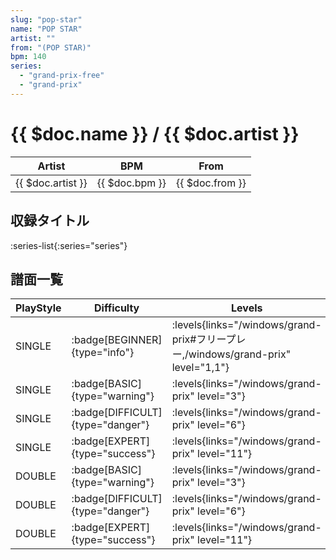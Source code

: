 ```yaml
---
slug: "pop-star"
name: "POP STAR"
artist: ""
from: "(POP STAR)"
bpm: 140
series:
  - "grand-prix-free"
  - "grand-prix"
---
```


# {{ $doc.name }} / {{ $doc.artist }}

|Artist|BPM|From|
|------|---|----|
|{{ $doc.artist }}|{{ $doc.bpm }}|{{ $doc.from }}|

## 収録タイトル

:series-list{:series="series"}

## 譜面一覧

|PlayStyle|Difficulty|Levels|Notes|Movie|
|---------|----------|------|-----|-----|
|SINGLE| :badge[BEGINNER]{type="info"}| :levels{links="/windows/grand-prix#フリープレー,/windows/grand-prix" level="1,1"}|53/0||
|SINGLE| :badge[BASIC]{type="warning"}| :levels{links="/windows/grand-prix" level="3"}|96/1||
|SINGLE| :badge[DIFFICULT]{type="danger"}| :levels{links="/windows/grand-prix" level="6"}|207/9||
|SINGLE| :badge[EXPERT]{type="success"}| :levels{links="/windows/grand-prix" level="11"}|366/9||
|DOUBLE| :badge[BASIC]{type="warning"}| :levels{links="/windows/grand-prix" level="3"}|96/1||
|DOUBLE| :badge[DIFFICULT]{type="danger"}| :levels{links="/windows/grand-prix" level="6"}|207/9||
|DOUBLE| :badge[EXPERT]{type="success"}| :levels{links="/windows/grand-prix" level="11"}|366/9||
